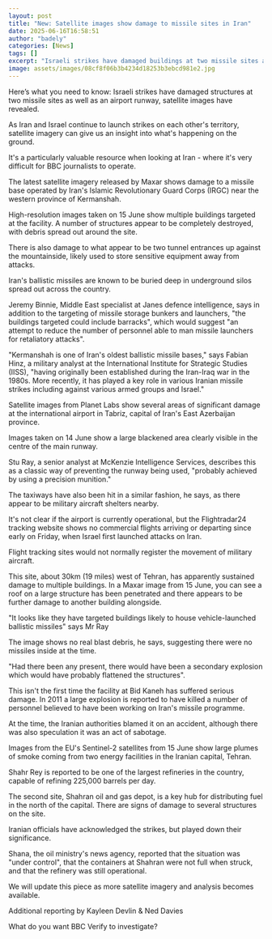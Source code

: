 ```yaml
---
layout: post
title: "New: Satellite images show damage to missile sites in Iran"
date: 2025-06-16T16:58:51
author: "badely"
categories: [News]
tags: []
excerpt: "Israeli strikes have damaged buildings at two missile sites as well as an airport runway, satellite images have revealed."
image: assets/images/08cf8f06b3b4234d18253b3ebcd981e2.jpg
---
```


Here’s what you need to know: Israeli strikes have damaged structures at two missile sites as well as an airport runway, satellite images have revealed.

As Iran and Israel continue to launch strikes on each other's territory, satellite imagery can give us an insight into what's happening on the ground.

It's a particularly valuable resource when looking at Iran - where it's very difficult for BBC journalists to operate.

The latest satellite imagery released by Maxar shows damage to a missile base operated by Iran's Islamic Revolutionary Guard Corps (IRGC) near the western province of Kermanshah.

High-resolution images taken on 15 June show multiple buildings targeted at the facility. A number of structures appear to be completely destroyed, with debris spread out around the site.

There is also damage to what appear to be two tunnel entrances up against the mountainside, likely used to store sensitive equipment away from attacks.

Iran's ballistic missiles are known to be buried deep in underground silos spread out across the country.

Jeremy Binnie, Middle East specialist at Janes defence intelligence, says in addition to the targeting of missile storage bunkers and launchers, "the buildings targeted could include barracks", which would suggest "an attempt to reduce the number of personnel able to man missile launchers for retaliatory attacks".

"Kermanshah is one of Iran's oldest ballistic missile bases," says Fabian Hinz, a military analyst at the International Institute for Strategic Studies (IISS), "having originally been established during the Iran-Iraq war in the 1980s. More recently, it has played a key role in various Iranian missile strikes including against various armed groups and Israel."

Satellite images from Planet Labs show several areas of significant damage at the international airport in Tabriz, capital of Iran's East Azerbaijan province.

Images taken on 14 June show a large blackened area clearly visible in the centre of the main runway. 

Stu Ray, a senior analyst at McKenzie Intelligence Services, describes this as a classic way of preventing the runway being used, "probably achieved by using a precision munition." 

The taxiways have also been hit in a similar fashion, he says, as there appear to be military aircraft shelters nearby.

It's not clear if the airport is currently operational, but the Flightradar24 tracking website shows no commercial flights arriving or departing since early on Friday, when Israel first launched attacks on Iran.

Flight tracking sites would not normally register the movement of military aircraft.

This site, about 30km (19 miles) west of Tehran, has apparently sustained damage to multiple buildings.  In a Maxar image from 15 June, you can see a roof on a large structure has been penetrated and there appears to be further damage to another building alongside.

"It looks like they have targeted buildings likely to house vehicle-launched ballistic missiles"  says Mr Ray

The image shows no real blast debris, he says, suggesting there were no missiles inside at the time.

"Had there been any present, there would have been a secondary explosion which would have probably flattened the structures".

This isn't the first time the facility at Bid Kaneh has suffered serious damage. In 2011 a large explosion is reported to have killed a number of personnel believed to have been working on Iran's missile programme.

At the time, the Iranian authorities blamed it on an accident, although there was also speculation it was an act of sabotage.

Images from the EU's Sentinel-2 satellites from 15 June show large plumes of smoke coming from two energy facilities in the Iranian capital, Tehran.

Shahr Rey is reported to be one of the largest refineries in the country, capable of refining 225,000 barrels per day. 

The second site, Shahran oil and gas depot, is a key hub for distributing fuel in the north of the capital. There are signs of damage to several structures on the site.

Iranian officials have acknowledged the strikes, but played down their significance. 

Shana, the oil ministry's news agency, reported that the situation was "under control", that the containers at Shahran were not full when struck, and that the refinery was still operational.

We will update this piece as more satellite imagery and analysis becomes available.

Additional reporting by Kayleen Devlin & Ned Davies

What do you want BBC Verify to investigate?

